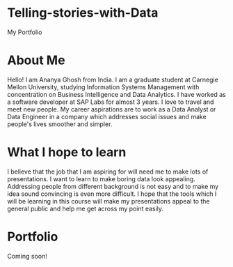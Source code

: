 # Telling-stories-with-Data
My Portfolio

# About Me
Hello! I am Ananya Ghosh from India. I am a graduate student at Carnegie Mellon University, studying Information Systems Management with concentration on Business Intelligence and Data Analytics. I have worked as a software developer at SAP Labs for almost 3 years. I love to travel and meet new people. My career aspirations are to work as a Data Analyst or Data Engineer in a company which addresses social issues and make people's lives smoother and simpler.

# What I hope to learn
I believe that the job that I am aspiring for will need me to make lots of presentations. I want to learn to make boring data look appealing. Addressing people from different background is not easy and to make my idea sound convincing is even more difficult. I hope that the tools which I will be learning in this course will make my presentations appeal to the general public and help me get across my point easily.

# Portfolio
Coming soon!

